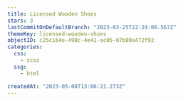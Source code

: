 ```yaml
---
title: Licensed Wooden Shoes
stars: 3
lastCommitOnDefaultBranch: "2023-03-25T22:24:00.567Z"
themeKey: licensed-wooden-shoes
objectID: c25c164e-498c-4e41-ac05-07b80a472f92
categories:
  css:
    - scss
  ssg:
    - html

createdAt: "2023-05-08T13:06:21.273Z"
---
```

